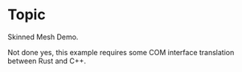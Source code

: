 # Topic

Skinned Mesh Demo.

Not done yes, this example requires some COM interface translation between Rust and C++.